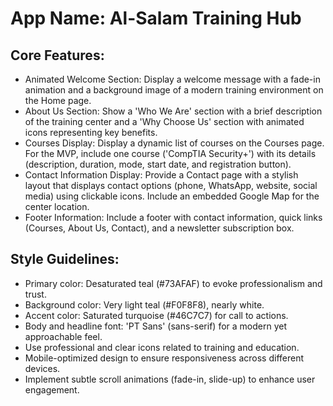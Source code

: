 # **App Name**: Al-Salam Training Hub

## Core Features:

- Animated Welcome Section: Display a welcome message with a fade-in animation and a background image of a modern training environment on the Home page.
- About Us Section: Show a 'Who We Are' section with a brief description of the training center and a 'Why Choose Us' section with animated icons representing key benefits.
- Courses Display: Display a dynamic list of courses on the Courses page. For the MVP, include one course ('CompTIA Security+') with its details (description, duration, mode, start date, and registration button).
- Contact Information Display: Provide a Contact page with a stylish layout that displays contact options (phone, WhatsApp, website, social media) using clickable icons. Include an embedded Google Map for the center location.
- Footer Information: Include a footer with contact information, quick links (Courses, About Us, Contact), and a newsletter subscription box.

## Style Guidelines:

- Primary color: Desaturated teal (#73AFAF) to evoke professionalism and trust.
- Background color: Very light teal (#F0F8F8), nearly white.
- Accent color: Saturated turquoise (#46C7C7) for call to actions.
- Body and headline font: 'PT Sans' (sans-serif) for a modern yet approachable feel.
- Use professional and clear icons related to training and education.
- Mobile-optimized design to ensure responsiveness across different devices.
- Implement subtle scroll animations (fade-in, slide-up) to enhance user engagement.